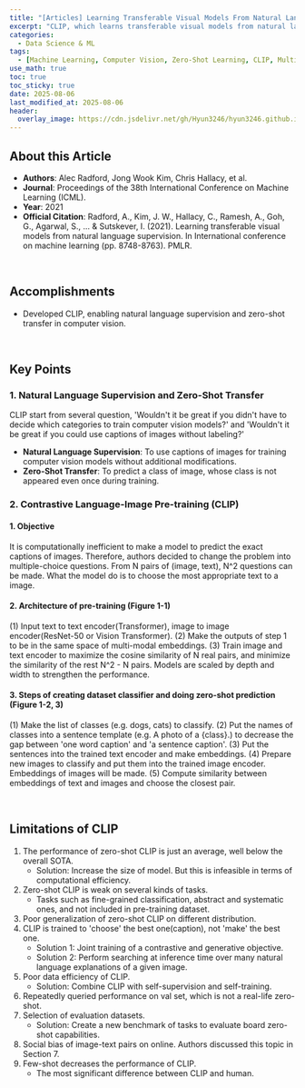 ```yaml
---
title: "[Articles] Learning Transferable Visual Models From Natural Language Supervision"
excerpt: "CLIP, which learns transferable visual models from natural language supervision, enabling powerful zero-shot capabilities."
categories:
  - Data Science & ML
tags:
  - [Machine Learning, Computer Vision, Zero-Shot Learning, CLIP, Multimodal]
use_math: true
toc: true
toc_sticky: true
date: 2025-08-06
last_modified_at: 2025-08-06
header:
  overlay_image: https://cdn.jsdelivr.net/gh/Hyun3246/hyun3246.github.io@master/image/overlay%20image/Research%20Paper.png
---
```


## About this Article
- **Authors**: Alec Radford, Jong Wook Kim, Chris Hallacy, et al.
- **Journal**: Proceedings of the 38th International Conference on Machine Learning (ICML).
- **Year**: 2021
- **Official Citation**: Radford, A., Kim, J. W., Hallacy, C., Ramesh, A., Goh, G., Agarwal, S., ... & Sutskever, I. (2021). Learning transferable visual models from natural language supervision. In International conference on machine learning (pp. 8748-8763). PMLR.

<br/>

## Accomplishments
- Developed CLIP, enabling natural language supervision and zero-shot transfer in computer vision.

<br/>

## Key Points

### 1. Natural Language Supervision and Zero-Shot Transfer
CLIP start from several question, 'Wouldn't it be great if you didn't have to decide which categories to train computer vision models?' and 'Wouldn't it be great if you could use captions of images without labeling?'
- **Natural Language Supervision**: To use captions of images for training computer vision models without additional modifications.
- **Zero-Shot Transfer**: To predict a class of image, whose class is not appeared even once during training.

### 2. Contrastive Language-Image Pre-training (CLIP)

#### 1. Objective
It is computationally inefficient to make a model to predict the exact captions of images. Therefore, authors decided to change the problem into multiple-choice questions. From N pairs of (image, text), N^2 questions can be made. What the model do is to choose the most appropriate text to a image.

#### 2. Architecture of pre-training (Figure 1-1)
(1) Input text to text encoder(Transformer), image to image encoder(ResNet-50 or Vision Transformer).
(2) Make the outputs of step 1 to be in the same space of multi-modal embeddings.
(3) Train image and text encoder to maximize the cosine similarity of N real pairs, and minimize the similarity of the rest N^2 - N pairs.
Models are scaled by depth and width to strengthen the performance.

#### 3. Steps of creating dataset classifier and doing zero-shot prediction (Figure 1-2, 3)
(1) Make the list of classes (e.g. dogs, cats) to classify.
(2) Put the names of classes into a sentence template (e.g. A photo of a {class}.) to decrease the gap between 'one word caption' and 'a sentence caption'.
(3) Put the sentences into the trained text encoder and make embeddings.
(4) Prepare new images to classify and put them into the trained image encoder. Embeddings of images will be made.
(5) Compute similarity between embeddings of text and images and choose the closest pair.

<br/>

## Limitations of CLIP

1.  The performance of zero-shot CLIP is just an average, well below the overall SOTA.
    -   Solution: Increase the size of model. But this is infeasible in terms of computational efficiency.
2.  Zero-shot CLIP is weak on several kinds of tasks.
    -   Tasks such as fine-grained classification, abstract and systematic ones, and not included in pre-training dataset.
3.  Poor generalization of zero-shot CLIP on different distribution.
4.  CLIP is trained to 'choose' the best one(caption), not 'make' the best one.
    -   Solution 1: Joint training of a contrastive and generative objective.
    -   Solution 2: Perform searching at inference time over many natural language explanations of a given image.
5.  Poor data efficiency of CLIP.
    -   Solution: Combine CLIP with self-supervision and self-training.
6.  Repeatedly queried performance on val set, which is not a real-life zero-shot.
7.  Selection of evaluation datasets.
    -   Solution: Create a new benchmark of tasks to evaluate board zero-shot capabilities.
8.  Social bias of image-text pairs on online. Authors discussed this topic in Section 7.
9.  Few-shot decreases the performance of CLIP.
    -   The most significant difference between CLIP and human.